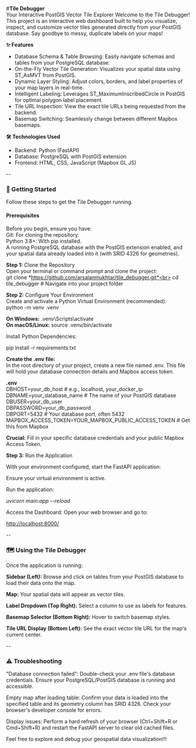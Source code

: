 #**Tile Debugger**<br>
Your Interactive PostGIS Vector Tile Explorer
Welcome to the Tile Debugger! This project is an interactive web dashboard built to help you visualize, inspect, and customize vector tiles generated directly from your PostGIS database. Say goodbye to messy, duplicate labels on your maps!

**✨ Features**<br>
* Database Schema & Table Browsing: Easily navigate schemas and tables from your PostgreSQL database.<br>
* On-the-Fly Vector Tile Generation: Visualizes your spatial data using ST_AsMVT from PostGIS.<br>
* Dynamic Layer Styling: Adjust colors, borders, and label properties of your map layers in real-time.<br>
* Intelligent Labeling: Leverages ST_MaximumInscribedCircle in PostGIS for optimal polygon label placement.<br>
* Tile URL Inspection: View the exact tile URLs being requested from the backend.<br>
* Basemap Switching: Seamlessly change between different Mapbox basemaps.<br>

**🛠️ Technologies Used**<br>
* Backend: Python (FastAPI)<br>
* Database: PostgreSQL with PostGIS extension<br>
* Frontend: HTML, CSS, JavaScript (Mapbox GL JS)<br>

--

### 🚀 Getting Started
Follow these steps to get the Tile Debugger running.

#### Prerequisites
Before you begin, ensure you have:<br>
Git: For cloning the repository.<br>
Python 3.8+: With pip installed.<br>
A running PostgreSQL database with the PostGIS extension enabled, and your spatial data already loaded into it (with SRID 4326 for geometries).<br>

**Step 1:** Clone the Repository<br>
Open your terminal or command prompt and clone the project:<br>
git clone *https://github.com/arsalanmukhtar/tile_debugger.git*<br>
cd tile_debugger # Navigate into your project folder

**Step 2:** Configure Your Environment<br>
Create and activate a Python Virtual Environment (recommended):<br>
python -m venv .venv

**On Windows:** .venv\Scripts\activate<br>
**On macOS/Linux:** source .venv/bin/activate

Install Python Dependencies:

pip install -r requirements.txt

**Create the .env file:**<br>
In the root directory of your project, create a new file named .env. This file will hold your database connection details and Mapbox access token.

**.env**<br>
DBHOST=your_db_host # e.g., localhost, your_docker_ip<br>
DBNAME=your_database_name # The name of your PostGIS database<br>
DBUSER=your_db_user<br>
DBPASSWORD=your_db_password<br>
DBPORT=5432 # Your database port, often 5432<br>
MAPBOX_ACCESS_TOKEN=YOUR_MAPBOX_PUBLIC_ACCESS_TOKEN # Get this from Mapbox

**Crucial:** Fill in your specific database credentials and your public Mapbox Access Token.

**Step 3:** Run the Application

With your environment configured, start the FastAPI application:

Ensure your virtual environment is active.

Run the application:

*uvicorn main:app --reload*

Access the Dashboard:
Open your web browser and go to:

[http://localhost:8000/](http://127.0.0.1:8000/)

--

### **🗺️ Using the Tile Debugger**
Once the application is running:

**Sidebar (Left):** Browse and click on tables from your PostGIS database to load their data onto the map.

**Map:** Your spatial data will appear as vector tiles.

**Label Dropdown (Top Right):** Select a column to use as labels for features.

**Basemap Selector (Bottom Right):** Hover to switch basemap styles.

**Tile URL Display (Bottom Left):** See the exact vector tile URL for the map's current center.

--

### **⚠️ Troubleshooting**
"Database connection failed": Double-check your .env file's database credentials. Ensure your PostgreSQL/PostGIS database is running and accessible.

Empty map after loading table: Confirm your data is loaded into the specified table and its geometry column has SRID 4326. Check your browser's developer console for errors.

Display issues: Perform a hard refresh of your browser (Ctrl+Shift+R or Cmd+Shift+R) and restart the FastAPI server to clear old cached files.

Feel free to explore and debug your geospatial data visualization!!!